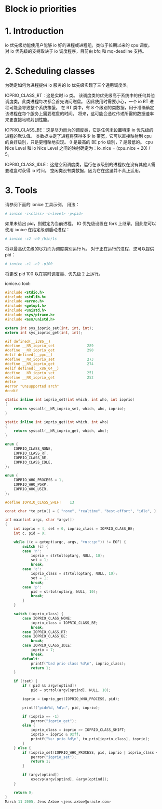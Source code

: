 
# Block io priorities

# 1. Introduction

io 优先级功能使用户能够 io 好的进程或进程组，类似于长期以来的 cpu 调度。 对 io 优先级的支持取决于 io 调度程序，目前由 bfq 和 mq-deadline 支持。


# 2. Scheduling classes

为确定如何为进程提供 io 服务的 io 优先级实现了三个通用调度类。

IOPRIO_CLASS_RT：这是实时 io 类。 该调度类的优先级高于系统中的任何其他调度类，此类进程每次都会首先访问磁盘。 因此使用时需要小心，一个 io RT 进程可能会导致整个系统挨饿。 在 RT 类中，有 8 个级别的类数据，用于准确确定该进程在每个服务上需要磁盘的时间。 将来，这可能会通过传递所需的数据速率来更直接地映射到性能。

IOPRIO_CLASS_BE：这是尽力而为的调度类，它是任何未设置特定 io 优先级的进程的默认值。 类数据决定了进程将获得多少 io 带宽，它可以直接映射到 cpu 的良好级别，只是更粗略地实现。 0 是最高的 BE prio 级别，7 是最低的。 cpu Nice Level 和 io Nice Level 之间的映射确定为：io_nice = (cpu_nice + 20) / 5。

IOPRIO_CLASS_IDLE：这是空闲调度类，运行在该级别的进程仅在没有其他人需要磁盘时获得 io 时间。 空闲类没有类数据，因为它在这里并不真正适用。


# 3. Tools

请参阅下面的 ionice 工具示例。 用法：

```bash
# ionice -c<class> -n<level> -p<pid>
```

如果未给出 pid，则假定为当前进程。 IO 优先级设置在 fork 上继承，因此您可以使用 ionice 在给定级别启动进程：

```bash
# ionice -c2 -n0 /bin/ls
```

将以最高优先级的尽力而为调度类别运行 ls。 对于正在运行的进程，您可以提供 pid：

```bash
# ionice -c1 -n2 -p100
```

将更改 pid 100 以在实时调度类、优先级 2 上运行。

ionice.c tool:

```c
#include <stdio.h>
#include <stdlib.h>
#include <errno.h>
#include <getopt.h>
#include <unistd.h>
#include <sys/ptrace.h>
#include <asm/unistd.h>

extern int sys_ioprio_set(int, int, int);
extern int sys_ioprio_get(int, int);

#if defined(__i386__)
#define __NR_ioprio_set               289
#define __NR_ioprio_get               290
#elif defined(__ppc__)
#define __NR_ioprio_set               273
#define __NR_ioprio_get               274
#elif defined(__x86_64__)
#define __NR_ioprio_set               251
#define __NR_ioprio_get               252
#else
#error "Unsupported arch"
#endif

static inline int ioprio_set(int which, int who, int ioprio)
{
    return syscall(__NR_ioprio_set, which, who, ioprio);
}

static inline int ioprio_get(int which, int who)
{
    return syscall(__NR_ioprio_get, which, who);
}

enum {
    IOPRIO_CLASS_NONE,
    IOPRIO_CLASS_RT,
    IOPRIO_CLASS_BE,
    IOPRIO_CLASS_IDLE,
};

enum {
    IOPRIO_WHO_PROCESS = 1,
    IOPRIO_WHO_PGRP,
    IOPRIO_WHO_USER,
};

#define IOPRIO_CLASS_SHIFT    13

const char *to_prio[] = { "none", "realtime", "best-effort", "idle", };

int main(int argc, char *argv[])
{
    int ioprio = 4, set = 0, ioprio_class = IOPRIO_CLASS_BE;
    int c, pid = 0;

    while ((c = getopt(argc, argv, "+n:c:p:")) != EOF) {
        switch (c) {
        case 'n':
            ioprio = strtol(optarg, NULL, 10);
            set = 1;
            break;
        case 'c':
            ioprio_class = strtol(optarg, NULL, 10);
            set = 1;
            break;
        case 'p':
            pid = strtol(optarg, NULL, 10);
            break;
        }
    }

    switch (ioprio_class) {
        case IOPRIO_CLASS_NONE:
            ioprio_class = IOPRIO_CLASS_BE;
            break;
        case IOPRIO_CLASS_RT:
        case IOPRIO_CLASS_BE:
            break;
        case IOPRIO_CLASS_IDLE:
            ioprio = 7;
            break;
        default:
            printf("bad prio class %d\n", ioprio_class);
            return 1;
    }

    if (!set) {
        if (!pid && argv[optind])
            pid = strtol(argv[optind], NULL, 10);

        ioprio = ioprio_get(IOPRIO_WHO_PROCESS, pid);

        printf("pid=%d, %d\n", pid, ioprio);

        if (ioprio == -1)
            perror("ioprio_get");
        else {
            ioprio_class = ioprio >> IOPRIO_CLASS_SHIFT;
            ioprio = ioprio & 0xff;
            printf("%s: prio %d\n", to_prio[ioprio_class], ioprio);
        }
    } else {
        if (ioprio_set(IOPRIO_WHO_PROCESS, pid, ioprio | ioprio_class << IOPRIO_CLASS_SHIFT) == -1) {
            perror("ioprio_set");
            return 1;
        }

        if (argv[optind])
            execvp(argv[optind], &argv[optind]);
    }

    return 0;
}
March 11 2005, Jens Axboe <jens.axboe@oracle.com>
```
